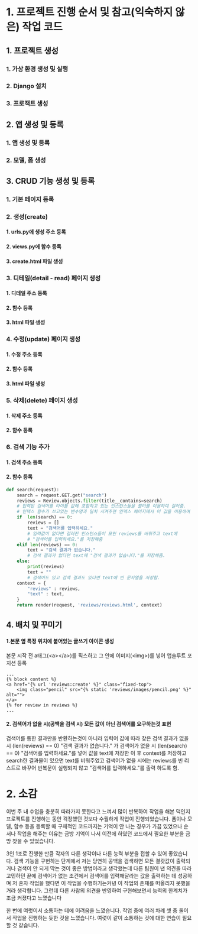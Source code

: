 # 1. 프로젝트 진행 순서 및 참고(익숙하지 않은) 작업 코드

## 1. 프로젝트 생성

### 1. 가상 환경 생성 및 실행 

### 2. Django 설치

### 3. 프로잭트 생성

##  2. 앱 생성 및 등록

### 1. 앱 생성 및 등록

### 2. 모델, 폼 생성

## 3. CRUD 기능 생성 및 등록

### 1. 기본 페이지 등록

### 2. 생성(create)

#### 1. urls.py에 생성 주소 등록

#### 2. views.py에 함수 등록 

#### 3. create.html 파일 생성

### 3. 디테일(detail - read) 페이지 생성

#### 1. 디테일 주소 등록

#### 2. 함수 등록

#### 3. html 파일 생성

### 4. 수정(update) 페이지 생성

#### 1. 수정 주소 등록

#### 2. 함수 등록

#### 3. html 파일 생성

### 5. 삭제(delete) 페이지 생성

#### 1. 삭제 주소 등록

#### 2. 함수 등록 

### 6. 검색 기능 추가

#### 1. 검색 주소 등록

#### 2. 함수 등록

```PYTHON
def search(request):
    search = request.GET.get("search")
    reviews = Review.objects.filter(title__contains=search)
	# 입력된 검색어를 타이틀 값에 포함하고 있는 인스턴스들을 필터를 이용하여 걸러줌.
    # 인덱스 함수가 쓰고있는 변수명과 일치 시켜주면 인덱스 페이지에서 이 값을 이용하여 출력 가능
    if  len(search) == 0:
        reviews = []
        text = "검색어를 입력하세요."
		# 입력값이 없다면 걸러진 인스턴스들이 모인 reviews를 비워주고 text에 
        # "검색어를 입력하세요."를 저장해줌
    elif len(reviews) == 0:
        text = "검색 결과가 없습니다."
        # 검색 결과가 없다면 text에 "검색 결과가 없습니다."를 저장해줌.
    else:
        print(reviews)
        text = ""
        # 검색어도 있고 검색 결과도 있다면 text에 빈 문자열을 저장함.
    context = {
        "reviews" : reviews,
        "text" : text,
    }
    return render(request, 'reviews/reviews.html', context)
```



## 4. 배치 및 꾸미기

#### 1.본문 옆 특정 위치에 붙어있는 글쓰기 아이콘 생성

본문 시작 전 a태그(\<a>\</a>)를 픽스하고 그 안에 이미지(\<img>)를 넣어 앱솔루트 포지션 등록

```django
...
{% block content %}
<a href="{% url 'reviews:create' %}" class="fixed-top">
	<img class="pencil" src="{% static 'reviews/images/pencil.png' %}" alt="">
</a>
{% for review in reviews %}
...
```



#### 2. 검색어가 없을 시(공백을 검색 시) 모든 값이 아닌 검색어를 요구하는것 표현

검색어를 통한 결과만을 반환하는것이 아니라 입력어 값에 따라 찾은 검색 결과가 없을 시 (len(reviews) == 0) "검색 결과가 없습니다." 가 검색어가 없을 시 (len(search) == 0) "검색어를 입력하세요."를 넣어 값을 text에 저장한 이 후 context를 저장하고 search한 결과물이 있으면 text를 비워주었고 검색어가 없을 시에는 reviews를 빈 리스트로 바꾸어 반복문이 실행되지 않고 "검색어를 입력하세요."를 출력 하도록 함.



# 2. 소감

이번 주 내 수업을 충분히 따라가지 못한다고 느껴서 많이 반복하여 작업을 해본 덕인지 프로젝트를 진행하는 동안 걱정했던 것보다 수월하게 작업이 진행되었습니다. 폼이나 모델, 함수 등을 등록할 때 구체적인 코드까지는 기억이 안 나는 경우가 가끔 있었으나 순서나 작업을 해주는 이유는 금방 기억이 나서 이전에 하였던 코드에서 필요한 부분을 금방 찾을 수 있었습니다.

3인 1조로 진행한 만큼 각자의 다른 생각이나 다른 능력 부분을 접할 수 있어 좋았습니다. 검색 기능을 구현하는 단계에서 저는 당연히 공백을 검색하면 모든 결괏값이 출력되거나 검색이 안 되게 막는 것이 좋은 방법이라고 생각했는데 다른 팀원이 낸 의견을 따라 고민하던 끝에 검색어가 없는 조건에서 검색어를 입력해달라는 값을 출력하는 데 성공하며 저 혼자 작업을 했다면 이 작업을 수행하기는커녕 이 작업의 존재를 떠올리지 못했을 거라 생각합니다. 그런데 다른 사람의 의견을 반영하여 구현해보면서 능력의 한계치가 조금 커졌다고 느꼈습니다

한 번에 여럿이서 소통하는 데에 어려움을 느꼈습니다. 작업 중에 여러 차례 셋 중 둘이서 작업을 진행하는 듯한 것을 느꼈습니다. 여럿이 같이 소통하는 것에 대한 연습이 필요할 것 같습니다.

